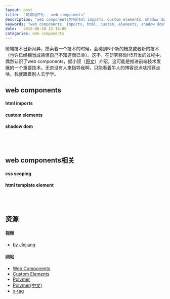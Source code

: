 ```yaml
---
layout: post
title:  "前端组件化 - web components"
description: "web components包括html imports、custom elements、shadow dom，实现web组件化"
keywords: "web components, imports, html, custom, elements, shadow dom"
date:   2015-06-28 22:18:00
categories: web components
---
```


前端技术日新月异，摸索着一个技术的时候，会碰到N个新的概念或者新的技术（也许已经相当成熟但自己不知道而已😢）。这不，在研究移动H5开发的过程中，偶然认识了web components，据小钗（[原文](http://www.cnblogs.com/yexiaochai/p/4219523.html)）介绍，这可能是推进前端技术发展的一个重要技术。无奈没有人来指导我啊，只能看着牛人的博客说点啥推荐点啥，我就跟着别人去学学。

## web components

#### html imports

#### custom elements

#### shadow dom

<br/>
<br/>

## web components相关

#### css scoping

#### html template element

<br/>
<br/>

## 资源

#### 视频
- [by Jinjiang](http://www.tudou.com/listplay/r0pA0z77CgM/9UZ7gHj8fuM.html)

#### 网站
- [Web Components](http://webcomponents.org)
- [Custom Elements](http://customelements.org)
- [Polymer](http://www.polymer-project.org)
- [Polymer(中文)](http://docs.polymerchina.org)
- [x-tag](http://x-tags.org)
